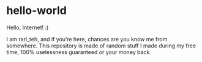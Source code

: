# hello-world

Hello, Internet! :)

I am rari_teh, and if you’re here, chances are you know me from somewhere.
This repository is made of random stuff I made during my free time, 100% uselessness guaranteed or your money back.

